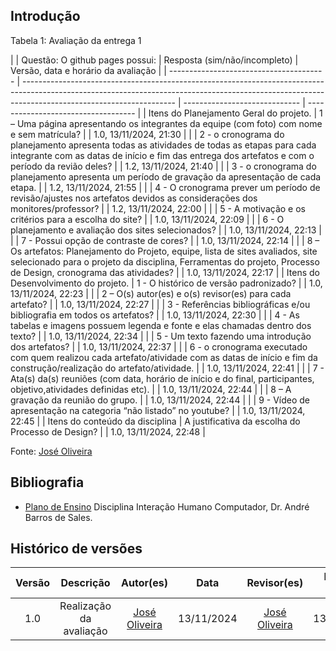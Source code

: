 ## Introdução

<p>Tabela 1: Avaliação da entrega 1</p>
|                                         | Questão: O github pages possui:                                                                                                                                                                    | Resposta (sim/não/incompleto) | Versão, data e horário da avaliação |
| --------------------------------------- | -------------------------------------------------------------------------------------------------------------------------------------------------------------------------------------------------- | ----------------------------- | ----------------------------------- |
| Itens do Planejamento Geral do projeto. | 1 – Uma página apresentando os integrantes da equipe (com foto) com nome e sem matrícula?                                                                                                          |                            | 1.0, 13/11/2024, 21:30              |
|                                         | 2 - o cronograma do planejamento apresenta todas as atividades de todas as etapas para cada integrante com as datas de início e fim das entrega dos artefatos e com o período da revião deles?     |                           | 1.2, 13/11/2024, 21:40              |
|                                         | 3 - o cronograma do planejamento apresenta um período de gravação da apresentação de cada etapa.                                                                                                   |                            | 1.2, 13/11/2024, 21:55              |
|                                         | 4 - O cronograma prever um período de revisão/ajustes nos artefatos devidos as considerações dos monitores/professor?                                                                              |                            | 1.2, 13/11/2024, 22:00              |
|                                         | 5 - A motivação e os critérios para a escolha do site?                                                                                                                                             |                            | 1.0, 13/11/2024, 22:09              |
|                                         | 6 - O planejamento e avaliação dos sites selecionados?                                                                                                                                             |                            | 1.0, 13/11/2024, 22:13              |
|                                         | 7 - Possui opção de contraste de cores?                                                                                                                                                            |                            | 1.0, 13/11/2024, 22:14              |
|                                         | 8 – Os artefatos: Planejamento do Projeto, equipe, lista de sites avaliados, site selecionado para o projeto da disciplina, Ferramentas do projeto, Processo de Design, cronograma das atividades? |                            | 1.0, 13/11/2024, 22:17              |
| Itens do Desenvolvimento do projeto.    | 1 - O histórico de versão padronizado?                                                                                                                                                             |                            | 1.0, 13/11/2024, 22:23              |
|                                         | 2 – O(s) autor(es) e o(s) revisor(es) para cada artefato?                                                                                                                                          |                     | 1.0, 13/11/2024, 22:27              |
|                                         | 3 - Referências bibliográficas e/ou bibliografia em todos os artefatos?                                                                                                                            |                            | 1.0, 13/11/2024, 22:30              |
|                                         | 4 - As tabelas e imagens possuem legenda e fonte e elas chamadas dentro dos texto?                                                                                                                 |                     | 1.0, 13/11/2024, 22:34             |
|                                         | 5 - Um texto fazendo uma introdução dos artefatos?                                                                                                                                                 |                            | 1.0, 13/11/2024, 22:37              |
|                                         | 6 - o cronograma executado com quem realizou cada artefato/atividade com as datas de início e fim da construção/realização do artefato/atividade.                                                  |                            | 1.0, 13/11/2024, 22:41              |
|                                         | 7 - Ata(s) da(s) reuniões (com data, horário de início e do final, participantes, objetivo,atividades definidas etc).                                                                              |                            | 1.0, 13/11/2024, 22:44              |
|                                         | 8 – A gravação da reunião do grupo.                                                                                                                                                                |                            | 1.0, 13/11/2024, 22:44              |
|                                         | 9 - Vídeo de apresentação na categoria “não listado” no youtube?                                                                                                                                   |                            | 1.0, 13/11/2024, 22:45              |
| Itens do conteúdo da disciplina         | A justificativa da escolha do Processo de  Design?                                                                                                                                                 |                            | 1.0, 13/11/2024, 22:48              |

Fonte: [José Oliveira](https://github.com/Jose1277)

## Bibliografia

- [Plano de Ensino](https://aprender3.unb.br/pluginfile.php/2972625/mod_resource/content/56/Plano_de_Ensino%20FIHC%20022024%20Turma%2001%20v1.pdf) Disciplina Interação Humano Computador, Dr. André Barros de Sales.

## Histórico de versões

| Versão |     Descrição      |                     Autor(es)                     |    Data    |                     Revisor(es)                     | Data de revisão |
| :----: | :----------------: | :-----------------------------------------------: | :--------: | :-------------------------------------------------: | :-------------: |
|  1.0   | Realização da avaliação | [José Oliveira](https://github.com/Jose1277) | 13/11/2024 | [José Oliveira](https://github.com/Jose1277) |   13/11/2024   |